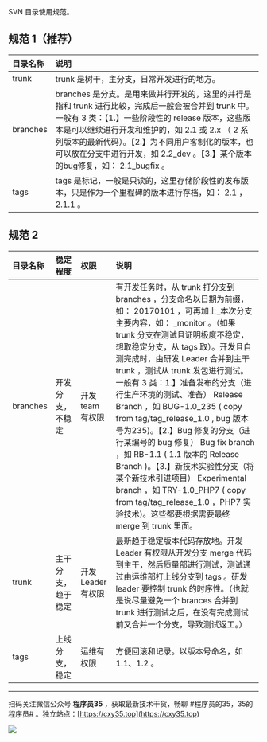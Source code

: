 SVN 目录使用规范。
<!-- more -->

## 规范 1（推荐）

|目录名称|说明|
|:-|:-|
|trunk|trunk 是树干，主分支，日常开发进行的地方。|
|branches|branches 是分支。是用来做并行开发的，这里的并行是指和 trunk 进行比较，完成后一般会被合并到 trunk 中。一般有 3 类：【1.】一些阶段性的 release 版本，这些版本是可以继续进行开发和维护的，如 2.1 或 2.x （ 2 系列版本的最新代码）。【2.】为不同用户客制化的版本，也可以放在分支中进行开发，如 2.2_dev 。【3.】某个版本的bug修复，如： 2.1_bugfix 。|
|tags|tags 是标记，一般是只读的，这里存储阶段性的发布版本，只是作为一个里程碑的版本进行存档，如： 2.1 ，2.1.1 。|

## 规范 2

|目录名称|稳定程度|权限|说明|
|:-|:-|:-|:-|
|branches|开发分支，不稳定|开发 team 有权限|有开发任务时，从 trunk 打分支到 branches ，分支命名以日期为前缀，如： 20170101 ，可再加上_本次分支主要内容，如： _monitor 。（如果 trunk 分支在测试且证明极度不稳定，想取稳定分支，从 tags 取）。开发且自测完成时，由研发 Leader 合并到主干 trunk ，测试从 trunk 发包进行测试。一般有 3 类：1.】准备发布的分支（进行生产环境的测试、准备） Release Branch ，如 BUG-1.0_235 ( copy from tag/tag_release_1.0 , bug 版本号为235)。【2.】Bug 修复的分支（进行某编号的 bug 修复） Bug fix branch ，如 RB-1.1 ( 1.1 版本的 Release Branch )。【3.】新技术实验性分支（将某个新技术引进项目） Experimental branch ，如 TRY-1.0_PHP7 ( copy from tag/tag_release_1.0 ，PHP7 实验技术)。这些都要根据需要最终 merge 到 trunk 里面。|
|trunk|主干分支，趋于稳定|开发 Leader 有权限|最新趋于稳定版本代码存放地。开发 Leader 有权限从开发分支 merge 代码到主干，然后质量部进行测试，测试通过由运维部打上线分支到 tags 。研发 leader 要控制 trunk 的时序性。（也就是说尽量避免一个 brances 合并到 trunk 进行测试之后，在没有完成测试前又合并一个分支，导致测试返工。）|
|tags|上线分支，稳定|运维有权限|方便回滚和记录。以版本号命名，如 1.1、1.2 。|


---

扫码关注微信公众号 **程序员35** ，获取最新技术干货，畅聊 #程序员的35，35的程序员# 。独立站点：[https://cxy35.top](https://cxy35.top)

![](https://oscimg.oschina.net/oscnet/up-285838b9c516db5bb1ba760f292f2346078.JPEG)